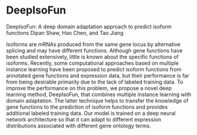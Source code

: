 # DeepIsoFun

DeepIsoFun: A deep domain adaptation approach to predict isoform functions
Dipan Shaw, Hao Chen, and Tao Jiang

Isoforms are mRNAs produced from the same gene locus by alternative splicing and may have different functions. Although gene functions have been studied extensively, little is known about the specific functions of isoforms. Recently, some computational approaches based on multiple instance learning have been proposed to predict isoform functions from annotated gene functions and expression data, but their performance is far from being desirable primarily due to the lack of labeled training data. To improve the performance on this problem, we propose a novel deep learning method, DeepIsoFun, that combines multiple instance learning with domain adaptation. The latter technique helps to transfer the knowledge of gene functions to the prediction of isoform functions and provides additional labeled training data. Our model is trained on a deep neural network architecture so that it can adapt to different expression distributions associated with different gene ontology terms.
